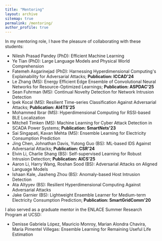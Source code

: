 ```yaml
---
title: "Mentoring"
layout: archive
sitemap: true
permalink: /mentoring/
author_profile: true
---
```


In my mentoring role, I have the pleasure of collaborating with these students:
* Nilesh Prasad Pandey (PhD): Efficient Machine Learning 
* Ye Tian (PhD): Large Language Models and Physical World Comprehension 
* Fatemeh Asgarinejad (PhD): Harnessing Hyperdimensional Computing's Explainability for Adversarial Attacks; **Publication: ICCAD'24**
* Le Zhang (MS): Energy Efficient Edge Ensemble of Convolutional Neural Networks for Resource-Optimized Learnings; **Publication: ASPDAC'25**
* Sean Fuhrman (MS): Continual Novelty Detection for Network Intrusion Detection
* Ipek Kocal (MS): Resilient Time-series Classification Against Adversarial Attacks; **Publication: AI4TS'25**
* Mohammed Ibrar (MS): Hyperdimensional Computing for RSSI-based BLE Localization
* Mitchell Timken (MS): Machine Learning for Cyber Attack Detection in SCADA Power Systems; **Publication: SmartNets'23**
* Sai Singapati, Kavan Mehta (MS): Ensemble Learning for Electricity Consumption Prediction
* Jing Chen, Johnathan Davis, Yutong Guo (BS): ML-based IDS Against Adversarial Attacks; **Publication: CSR'24**
* Elvin Li, Charlie Shang (BS): Self-supervised Learning for Robust Intrusion Detection; **Publication: AICS'25**
* Aaron Li, Harry Wang, Roshan Sood (BS): Adversarial Attacks on Aligned Language Models
* Ishaan Kale, Jiasheng Zhou (BS): Anomaly-based Host Intrusion Detection
* Ata Altyyev (BS): Resilient Hyperdimensional Computing Against Adversarial Attacks
* Jake Garnier (BS): Lightweight Ensemble Learner for Medium-term Electricity Consumption Prediction; **Publication: SmartGridComm'20**

I also served as a graduate mentor in the ENLACE Summer Research Program at UCSD:
* Denisse Gabriela López, Mauricio Monroy, Marian Alondra Chavira, María Pimentel Villegas: Ensemble Learning for Remaining Useful Life Estimation
